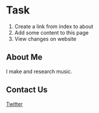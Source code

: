 # Task
1. Create a link from index to about
2. Add some content to this page
3. View changes on website

## About Me
I make and research music. 

## Contact Us
[Twitter]({{site.twitterURL}})
